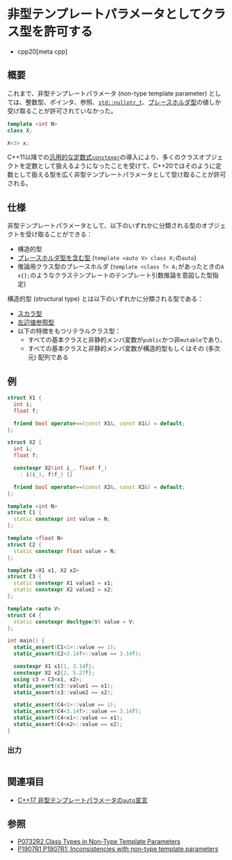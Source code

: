 # 非型テンプレートパラメータとしてクラス型を許可する
* cpp20[meta cpp]

## 概要
これまで、非型テンプレートパラメータ (non-type template parameter) としては、整数型、ポインタ、参照、[`std::nullptr_t`](/reference/cstddef/nullptr_t.md)、[プレースホルダ型](/lang/cpp17/declaring_non-type_template_arguments_with_auto.md)の値しか受け取ることが許可されていなかった。

```cpp
template <int N>
class X;

X<3> x;
```

C++11以降での[汎用的な定数式`constexpr`](/lang/cpp11/constexpr.md)の導入により、多くのクラスオブジェクトを定数として扱えるようになったことを受けて、C++20ではそのように定数として扱える型を広く非型テンプレートパラメータとして受け取ることが許可される。


## 仕様
非型テンプレートパラメータとして、以下のいずれかに分類される型のオブジェクトを受け取ることができる：

- 構造的型
- [プレースホルダ型を含む型](/lang/cpp17/declaring_non-type_template_arguments_with_auto.md) (`template <auto V> class X;`の`auto`)
- 推論用クラス型のプレースホルダ (`template <class T> A;`があったときの`A x{};`のようなクラステンプレートのテンプレート引数推論を意図した型指定)

構造的型 (structural type) とは以下のいずれかに分類される型である：

- [スカラ型](/reference/type_traits/is_scalar.md)
- [左辺値参照型](/reference/type_traits/is_lvalue_reference.md)
- 以下の特徴をもつリテラルクラス型：
    - すべての基本クラスと非静的メンバ変数が`public`かつ非`mutable`であり、
    - すべての基本クラスと非静的メンバ変数が構造的型もしくはその (多次元) 配列である


## 例
```cpp example
struct X1 {
  int i;
  float f;

  friend bool operator==(const X1&, const X1&) = default;
};

struct X2 {
  int i;
  float f;

  constexpr X2(int i_, float f_)
    : i(i_), f(f_) {}

  friend bool operator==(const X2&, const X2&) = default;
};

template <int N>
struct C1 {
  static constexpr int value = N;
};

template <float N>
struct C2 {
  static constexpr float value = N;
};

template <X1 x1, X2 x2>
struct C3 {
  static constexpr X1 value1 = x1;
  static constexpr X2 value2 = x2;
};

template <auto V>
struct C4 {
  static constexpr decltype(V) value = V;
};

int main() {
  static_assert(C1<1>::value == 1);
  static_assert(C2<3.14f>::value == 3.14f);

  constexpr X1 x1{1, 3.14f};
  constexpr X2 x2{2, 5.27f};
  using c3 = C3<x1, x2>;
  static_assert(c3::value1 == x1);
  static_assert(c3::value2 == x2);

  static_assert(C4<1>::value == 1);
  static_assert(C4<3.14f>::value == 3.14f);
  static_assert(C4<x1>::value == x1);
  static_assert(C4<x2>::value == x2);
}
```

### 出力
```
```


## 関連項目
- [C++17 非型テンプレートパラメータの`auto`宣言](/lang/cpp17/declaring_non-type_template_arguments_with_auto.md)


## 参照
- [P0732R2 Class Types in Non-Type Template Parameters](http://www.open-std.org/jtc1/sc22/wg21/docs/papers/2018/p0732r2.pdf)
- [P1907R1 P1907R1: Inconsistencies with non-type template parameters](http://www.open-std.org/jtc1/sc22/wg21/docs/papers/2019/p1907r1.html)

